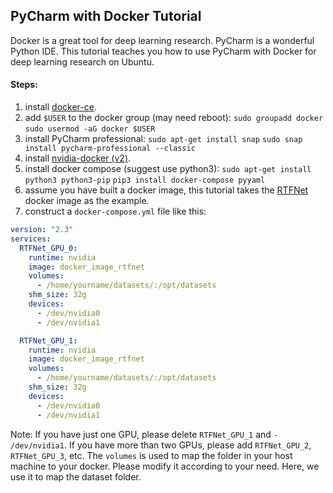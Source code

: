 ## PyCharm with Docker Tutorial

Docker is a great tool for deep learning research. PyCharm is a wonderful Python IDE. This tutorial teaches you how to use PyCharm with Docker for deep learning research on Ubuntu.

#### Steps:
                
1. install [docker-ce](https://docs.docker.com/install/linux/docker-ce/ubuntu/).
2. add `$USER` to the docker group (may need reboot):
`sudo groupadd docker`
`sudo usermod -aG docker $USER`
3. install PyCharm professional:
`sudo apt-get install snap`
`sudo snap install pycharm-professional --classic`
4. install [nvidia-docker (v2)](https://github.com/NVIDIA/nvidia-docker).
5. install docker compose (suggest use python3):
`sudo apt-get install python3 python3-pip`
`pip3 install docker-compose pyyaml`
6. assume you have built a docker image, this tutorial takes the [RTFNet](https://github.com/yuxiangsun/RTFNet) docker image as the example.
7. construct a `docker-compose.yml` file like this:
```yaml
version: "2.3"
services:
  RTFNet_GPU_0: 
    runtime: nvidia
    image: docker_image_rtfnet
    volumes:
      - /home/yourname/datasets/:/opt/datasets
    shm_size: 32g
    devices: 
      - /dev/nvidia0
      - /dev/nvidia1   

  RTFNet_GPU_1: 
    runtime: nvidia
    image: docker_image_rtfnet
    volumes:
      - /home/yourname/datasets/:/opt/datasets
    shm_size: 32g
    devices: 
      - /dev/nvidia0
      - /dev/nvidia1 
```
Note: If you have just one GPU, please delete `RTFNet_GPU_1` and `- /dev/nvidia1`. If you have more than two GPUs, please add `RTFNet_GPU_2`, `RTFNet_GPU_3`, etc. The `volumes` is used to map the folder in your host machine to your docker. Please modify it according to your need. Here, we use it to map the dataset folder.

